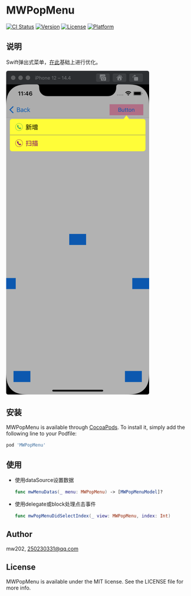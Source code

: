 # MWPopMenu

[![CI Status](https://img.shields.io/travis/mw202/MWPopMenu.svg?style=flat)](https://travis-ci.org/mw202/MWPopMenu)
[![Version](https://img.shields.io/cocoapods/v/MWPopMenu.svg?style=flat)](https://cocoapods.org/pods/MWPopMenu)
[![License](https://img.shields.io/cocoapods/l/MWPopMenu.svg?style=flat)](https://cocoapods.org/pods/MWPopMenu)
[![Platform](https://img.shields.io/cocoapods/p/MWPopMenu.svg?style=flat)](https://cocoapods.org/pods/MWPopMenu)

## 说明

Swift弹出式菜单，[在此](https://www.jianshu.com/p/9d0f50f4a50a)基础上进行优化。

![截图1](/docs/screenshot1.png)

## 安装

MWPopMenu is available through [CocoaPods](https://cocoapods.org). To install
it, simply add the following line to your Podfile:

```ruby
pod 'MWPopMenu'
```

## 使用

* 使用dataSource设置数据

  ```Swift
  func mwMenuDatas(_ menu: MWPopMenu) -> [MWPopMenuModel]?
  ```
* 使用delegate或block处理点击事件

  ```Swift
  func mwPopMenuDidSelectIndex(_ view: MWPopMenu, index: Int)
  ```

## Author

mw202, 250230331@qq.com

## License

MWPopMenu is available under the MIT license. See the LICENSE file for more info.

